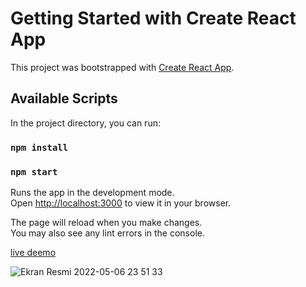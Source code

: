 # Getting Started with Create React App

This project was bootstrapped with [Create React App](https://github.com/facebook/create-react-app).

## Available Scripts

In the project directory, you can run:

### `npm install`

### `npm start`

Runs the app in the development mode.\
Open [http://localhost:3000](http://localhost:3000) to view it in your browser.

The page will reload when you make changes.\
You may also see any lint errors in the console.

<a href='https://simplepaginationwithjsonph.netlify.app/'>live deemo </a>


![Ekran Resmi 2022-05-06 23 51 33](https://user-images.githubusercontent.com/10669515/167214920-22ef89a0-b7a9-4612-a684-dc8845f610f9.png)
